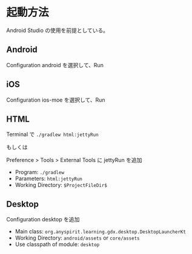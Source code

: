 # 起動方法

Android Studio の使用を前提としている。

## Android

Configuration android を選択して、Run

## iOS

Configuration ios-moe を選択して、Run

## HTML

Terminal で `./gradlew html:jettyRun`

もしくは

Preference > Tools > External Tools に jettyRun を追加

- Program: `./gradlew`
- Parameters: `html:jettyRun`
- Working Directory: `$ProjectFileDir$`

## Desktop

Configuration desktop を追加

- Main class: `org.anyspirit.learning.gdx.desktop.DesktopLauncherKt`
- Working Directory: `android/assets` or `core/assets`
- Use classpath of module: `desktop`
